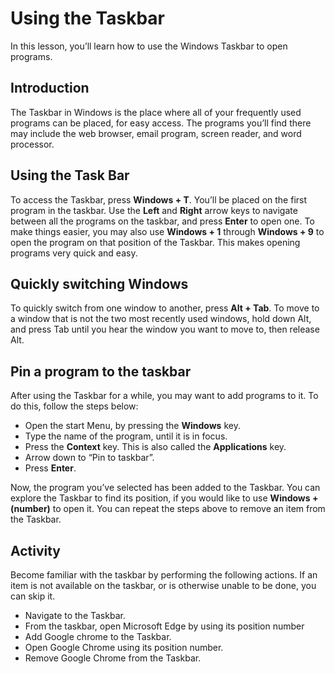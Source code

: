 # Using the Taskbar

In this lesson, you’ll learn how to use the Windows Taskbar to open programs.

## Introduction

The Taskbar in Windows is the place where all of your frequently used programs can be placed, for easy access. The programs you’ll find there may include the web browser, email program, screen reader, and word processor.

## Using the Task Bar

To access the Taskbar, press **Windows + T**. You’ll be placed on the first program in the taskbar. Use the **Left** and **Right** arrow keys to navigate between all the programs on the taskbar, and press **Enter** to open one. To make things easier, you may also use **Windows + 1** through **Windows + 9** to open the program on that position of the Taskbar. This makes opening programs very quick and easy.

## Quickly switching Windows

To quickly switch from one window to another, press **Alt + Tab**. To move to a window that is not the two most recently used windows, hold down Alt, and press Tab until you hear the window you want to move to, then release Alt.

## Pin a program to the taskbar

After using the Taskbar for a while, you may want to add programs to it. To do this, follow the steps below:

- Open the start Menu, by pressing the **Windows** key.
- Type the name of the program, until it is in focus.
- Press the **Context** key. This is also called the **Applications** key.
- Arrow down to “Pin to taskbar”.
- Press **Enter**.

Now, the program you’ve selected has been added to the Taskbar. You can explore the Taskbar to find its position, if you would like to use **Windows + (number)** to open it. You can repeat the steps above to remove an item from the Taskbar.

## Activity

Become familiar with the taskbar by performing the following actions. If an item is not available on the taskbar, or is otherwise unable to be done, you can skip it.

- Navigate to the Taskbar.
- From the taskbar, open Microsoft Edge by using its position number
- Add Google chrome to the Taskbar.
- Open Google Chrome using its position number.
- Remove Google Chrome from the Taskbar.
